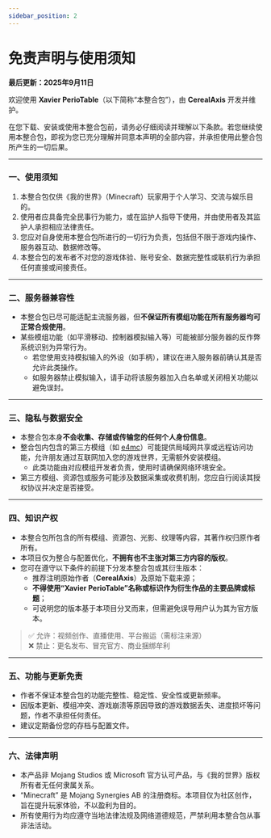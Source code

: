 ```yaml
---
sidebar_position: 2
---
```


# 免责声明与使用须知

**最后更新：2025年9月11日**

欢迎使用 **Xavier PerioTable**（以下简称“本整合包”），由 **CerealAxis** 开发并维护。

在您下载、安装或使用本整合包前，请务必仔细阅读并理解以下条款。若您继续使用本整合包，即视为您已充分理解并同意本声明的全部内容，并承担使用此整合包所产生的一切后果。

---

### 一、使用须知

1. 本整合包仅供《我的世界》（Minecraft）玩家用于个人学习、交流与娱乐目的。
2. 使用者应具备完全民事行为能力，或在监护人指导下使用，并由使用者及其监护人承担相应法律责任。
3. 您应对自身使用本整合包所进行的一切行为负责，包括但不限于游戏内操作、服务器互动、数据修改等。
4. 本整合包的发布者不对您的游戏体验、账号安全、数据完整性或联机行为承担任何直接或间接责任。

---

### 二、服务器兼容性

- 本整合包已尽可能适配主流服务器，但**不保证所有模组功能在所有服务器均可正常合规使用**。
- 某些模组功能（如平滑移动、控制器模拟输入等）可能被部分服务器的反作弊系统识别为异常行为。
    - 若您使用支持模拟输入的外设（如手柄），建议在进入服务器前确认其是否允许此类操作。
    - 如服务器禁止模拟输入，请手动将该服务器加入白名单或关闭相关功能以避免误封。
  
---

### 三、隐私与数据安全

- 本整合包本身**不会收集、存储或传输您的任何个人身份信息**。
- 整合包内包含的第三方模组（如 [e4mc](https://modrinth.com/mod/e4mc)）可能提供局域网共享或远程访问功能，允许朋友通过互联网加入您的游戏世界，无需额外安装模组。
    - 此类功能由对应模组开发者负责，使用时请确保网络环境安全。
- 第三方模组、资源包或服务可能涉及数据采集或收费机制，您应自行阅读其授权协议并决定是否接受。

---

### 四、知识产权

- 本整合包所包含的所有模组、资源包、光影、纹理等内容，其著作权归原作者所有。
- 本项目仅为整合与配置优化，**不拥有也不主张对第三方内容的版权**。
- 您可在遵守以下条件的前提下分发本整合包或其衍生版本：
    - 推荐注明原始作者（**CerealAxis**）及原始下载来源；
    - **不得使用“Xavier PerioTable”名称或标识作为衍生作品的主要品牌或标题**；
    - 可说明您的版本基于本项目分叉而来，但需避免误导用户认为其为官方版本。

> ✅ 允许：视频创作、直播使用、平台搬运（需标注来源）  
> ❌ 禁止：更名发布、冒充官方、商业捆绑牟利

---

### 五、功能与更新免责

- 作者不保证本整合包的功能完整性、稳定性、安全性或更新频率。
- 因版本更新、模组冲突、游戏崩溃等原因导致的游戏数据丢失、进度损坏等问题，作者不承担任何责任。
- 建议定期备份您的存档与配置文件。

---

### 六、法律声明

- 本产品非 Mojang Studios 或 Microsoft 官方认可产品，与《我的世界》版权所有者无任何隶属关系。
- “Minecraft” 是 Mojang Synergies AB 的注册商标。本项目仅为社区创作，旨在提升玩家体验，不以盈利为目的。
- 所有使用行为均应遵守当地法律法规及网络道德规范，严禁利用本整合包从事非法活动。